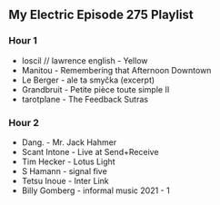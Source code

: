 ## My Electric Episode 275 Playlist

### Hour 1
* loscil // lawrence english - Yellow
* Manitou - Remembering that Afternoon Downtown
* Le Berger - ale ta smyčka (excerpt)
* Grandbruit - Petite pièce toute simple II
* tarotplane - The Feedback Sutras

### Hour 2
* Dang. - Mr. Jack Hahmer
* Scant Intone - Live at Send+Receive
* Tim Hecker - Lotus Light
* S Hamann - signal five
* Tetsu Inoue - Inter Link
* Billy Gomberg - informal music 2021 - 1
